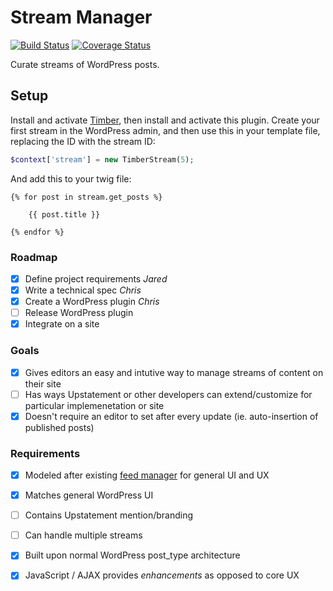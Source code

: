 Stream Manager
==============

[![Build Status](https://magnum.travis-ci.com/Upstatement/stream-manager.svg?token=d8Cx5Kv4z1vKq3YdKbM2)](https://magnum.travis-ci.com/Upstatement/stream-manager)
[![Coverage Status](https://coveralls.io/repos/Upstatement/stream-manager/badge.svg?branch=master&service=github&t=0LpO9W)](https://coveralls.io/github/Upstatement/stream-manager?branch=master)

Curate streams of WordPress posts.

## Setup

Install and activate [Timber](https://github.com/jarednova/timber), then install and activate this plugin. Create your first stream in the WordPress admin, and then use this in your template file, replacing the ID with the stream ID:

```php
$context['stream'] = new TimberStream(5);
```

And add this to your twig file:

```twig
{% for post in stream.get_posts %}

    {{ post.title }}

{% endfor %}
```



### Roadmap
- [x] Define project requirements _Jared_
- [x] Write a technical spec _Chris_
- [x] Create a WordPress plugin _Chris_
- [ ] Release WordPress plugin
- [x] Integrate on a site

### Goals
- [x] Gives editors an easy and intutive way to manage streams of content on their site
- [ ] Has ways Upstatement or other developers can extend/customize for particular implemenetation or site
- [x] Doesn't require an editor to set after every update (ie. auto-insertion of published posts)

### Requirements
- [x] Modeled after existing [feed manager](https://github.com/Upstatement/chainsaw-feed) for general UI and UX
- [x] Matches general WordPress UI
- [ ] Contains Upstatement mention/branding
- [ ] Can handle multiple streams
- [x] Built upon normal WordPress post_type architecture
- [x] JavaScript / AJAX provides _enhancements_ as opposed to core UX

